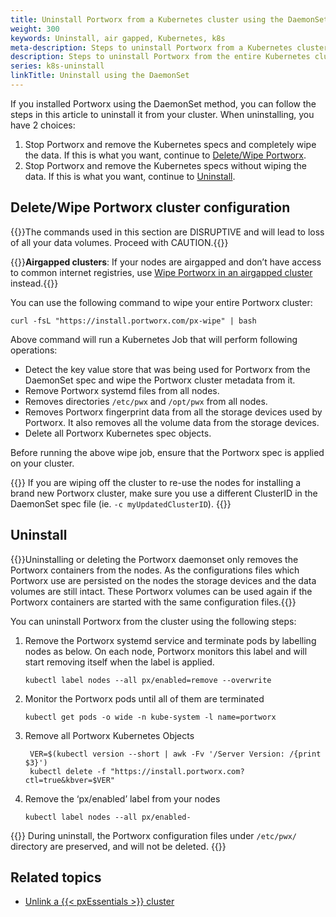 ```yaml
---
title: Uninstall Portworx from a Kubernetes cluster using the DaemonSet
weight: 300
keywords: Uninstall, air gapped, Kubernetes, k8s
meta-description: Steps to uninstall Portworx from a Kubernetes cluster
description: Steps to uninstall Portworx from the entire Kubernetes cluster
series: k8s-uninstall
linkTitle: Uninstall using the DaemonSet
---
```


If you installed Portworx using the DaemonSet method, you can follow the steps in this article to uninstall it from your cluster. When uninstalling, you have 2 choices:

1. Stop Portworx and remove the Kubernetes specs and completely wipe the data. If this is what you want, continue to [Delete/Wipe Portworx](/portworx-install-with-kubernetes/operate-and-maintain-on-kubernetes/uninstall/uninstall/#delete-wipe-portworx-cluster-configuration).
2. Stop Portworx and remove the Kubernetes specs without wiping the data. If this is what you want, continue to [Uninstall](/portworx-install-with-kubernetes/operate-and-maintain-on-kubernetes/uninstall/uninstall/#uninstall).

## Delete/Wipe Portworx cluster configuration

{{<info>}}The commands used in this section are DISRUPTIVE and will lead to loss of all your data volumes. Proceed with CAUTION.{{</info>}}

{{<info>}}**Airgapped clusters**: If your nodes are airgapped and don’t have access to common internet registries, use [Wipe Portworx in an airgapped cluster](/portworx-install-with-kubernetes/operate-and-maintain-on-kubernetes/uninstall/px-wipe-airgapped/) instead.{{</info>}}

You can use the following command to wipe your entire Portworx cluster:
```text
curl -fsL "https://install.portworx.com/px-wipe" | bash
```

Above command will run a Kubernetes Job that will perform following operations:

* Detect the key value store that was being used for Portworx from the DaemonSet spec and wipe the Portworx cluster metadata from it.
* Remove Portworx systemd files from all nodes.
* Removes directories `/etc/pwx` and `/opt/pwx` from all nodes.
* Removes Portworx fingerprint data from all the storage devices used by Portworx. It also removes all the volume data from the storage devices.
* Delete all Portworx Kubernetes spec objects.

Before running the above wipe job, ensure that the Portworx spec is applied on your cluster.


{{<info>}}
If you are wiping off the cluster to re-use the nodes for installing a brand new Portworx cluster, make sure you use a different ClusterID in the DaemonSet spec file \(ie. `-c myUpdatedClusterID`\).
{{</info>}}

## Uninstall

{{<info>}}Uninstalling or deleting the Portworx daemonset only removes the Portworx containers from the nodes. As the configurations files which Portworx use are persisted on the nodes the storage devices and the data volumes are still intact. These Portworx volumes can be used again if the Portworx containers are started with the same configuration files.{{</info>}}

You can uninstall Portworx from the cluster using the following steps:

1. Remove the Portworx systemd service and terminate pods by labelling nodes as below. On each node, Portworx monitors this label and will start removing itself when the label is applied.
   ```text
   kubectl label nodes --all px/enabled=remove --overwrite
   ```

2. Monitor the Portworx pods until all of them are terminated
   ```text
   kubectl get pods -o wide -n kube-system -l name=portworx
   ```

3. Remove all Portworx Kubernetes Objects
   ```text
    VER=$(kubectl version --short | awk -Fv '/Server Version: /{print $3}')
    kubectl delete -f "https://install.portworx.com?ctl=true&kbver=$VER"
   ```

4. Remove the ‘px/enabled’ label from your nodes
   ```text
   kubectl label nodes --all px/enabled-
   ```

{{<info>}}
During uninstall, the Portworx configuration files under `/etc/pwx/` directory are preserved, and will not be deleted.
{{</info>}}


## Related topics

* [Unlink a {{< pxEssentials >}} cluster](/portworx-install-with-kubernetes/operate-and-maintain-on-kubernetes/troubleshooting/unlink-a-portworx-essentials-cluster/)